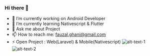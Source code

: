 ### Hi there 👋

- 🔭 I’m currently working on Android Developer 
- 🌱 I’m currently learning Nativescript & Flutter
- 💬 Ask me about Project
- 📫 How to reach me: fauzal.ghani@gmail.com
- ⚡ Open Project : Web(Laravel) & Mobile(Nativescript)
![alt-text-1](sistec.co.id/api/img/Slide1.JPG "title-1") ![alt-text-2](sistec.co.id/api/img/Slide2.JPG "title-2")
